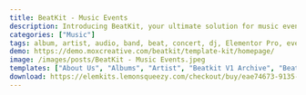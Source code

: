 ```yaml
---
title: BeatKit - Music Events
description: Introducing BeatKit, your ultimate solution for music events! This cutting-edge Elementor template kit offers seamless design customization and effortless setup. Elevate your event website with our dynamic templates, tailored for music enthusiasts. Crafted for simplicity and style, BeatKit is your free pass to captivating layouts. Unlock limitless possibilities with Elementor and transform your online presence.
categories: ["Music"]
tags: album, artist, audio, band, beat, concert, dj, Elementor Pro, events, music, music shop, musician, record, record label, tour
demo: https://demo.moxcreative.com/beatkit/template-kit/homepage/
image: /images/posts/BeatKit - Music Events.jpeg
templates: ["About Us", "Albums", "Artist", "Beatkit V1 Archive", "Beatkit V1 Error 404", "Beatkit V1 Footer", "Beatkit V1 Header", "Beatkit V1 Single Post", "Contact", "Global", "Homepage", "News", "Single Album", "Single Tour", "Tour"]
download: https://elemkits.lemonsqueezy.com/checkout/buy/eae74673-9135-4ff8-b33e-7d148d89727c
---
```

